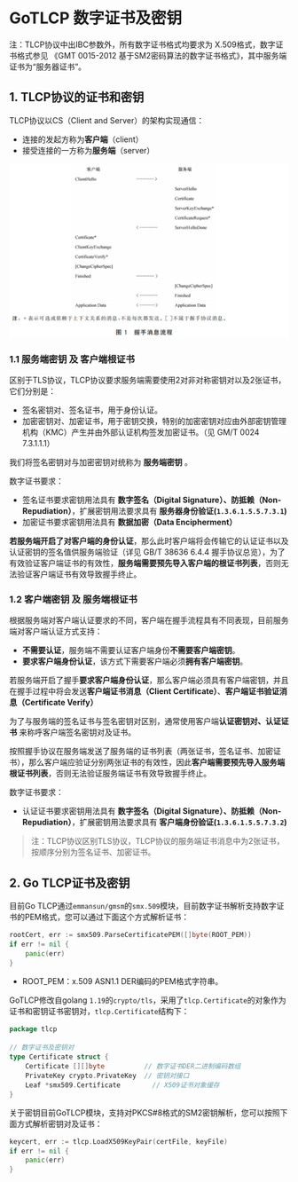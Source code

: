 # GoTLCP 数字证书及密钥

注：TLCP协议中出IBC参数外，所有数字证书格式均要求为 X.509格式，数字证书格式参见 《GMT 0015-2012 基于SM2密码算法的数字证书格式》，其中服务端证书为“服务器证书”。

## 1. TLCP协议的证书和密钥

TLCP协议以CS（Client and Server）的架构实现通信：

- 连接的发起方称为**客户端**（client）
- 接受连接的一方称为**服务端**（server）


![完整握手](img/完整握手.png)


###  1.1 服务端密钥 及 客户端根证书

区别于TLS协议，TLCP协议要求服务端需要使用2对非对称密钥对以及2张证书，它们分别是：

- 签名密钥对、签名证书，用于身份认证。
- 加密密钥对、加密证书，用于密钥交换，特别的加密密钥对应由外部密钥管理机构（KMC）产生并由外部认证机构签发加密证书。（见 GM/T 0024 7.3.1.1.1）

我们将签名密钥对与加密密钥对统称为 **服务端密钥** 。



数字证书要求：

- 签名证书要求密钥用法具有 **数字签名（Digital Signature）、防抵赖（Non-Repudiation）**，扩展密钥用法要求具有 **服务器身份验证(`1.3.6.1.5.5.7.3.1`)**
- 加密证书要求密钥用法具有 **数据加密（Data Encipherment）**



**若服务端开启了对客户端的身份认证**，那么此时客户端将会传输它的认证证书以及认证密钥的签名值供服务端验证（详见 GB/T 38636 6.4.4 握手协议总览），为了有效验证客户端证书的有效性，**服务端需要预先导入客户端的根证书列表**，否则无法验证客户端证书有效导致握手终止。

### 1.2 客户端密钥 及 服务端根证书

根据服务端对客户端认证要求的不同，客户端在握手流程具有不同表现，目前服务端对客户端认证方式支持：

- **不需要认证**，服务端不需要认证客户端身份**不需要客户端密钥**。
- **要求客户端身份认证**，该方式下需要客户端必须**拥有客户端密钥**。

若服务端开启了握手**要求客户端身份认证**，那么客户端必须具有客户端密钥，并且在握手过程中将会发送**客户端证书消息（Client Certificate）**、**客户端证书验证消息（Certificate Verify）**

为了与服务端的签名证书与签名密钥对区别，通常使用客户端**认证密钥对、认证证书** 来称呼客户端签名密钥对及证书。

按照握手协议在服务端发送了服务端的证书列表（两张证书，签名证书、加密证书），那么客户端应验证分别两张证书的有效性，因此**客户端需要预先导入服务端根证书列表**，否则无法验证服务端证书有效导致握手终止。



数字证书要求：

- 认证证书要求密钥用法具有 **数字签名（Digital Signature）、防抵赖（Non-Repudiation）**，扩展密钥用法要求具有 **客户端身份验证(`1.3.6.1.5.5.7.3.2`)**




> 注：TLCP协议区别TLS协议，TLCP协议的服务端证书消息中为2张证书，按顺序分别为签名证书、加密证书。

## 2. Go TLCP证书及密钥

目前Go TLCP通过`emmansun/gmsm`的`smx.509`模块，目前数字证书解析支持数字证书的PEM格式，您可以通过下面这个方式解析证书：
````go
rootCert, err := smx509.ParseCertificatePEM([]byte(ROOT_PEM))
if err != nil {
    panic(err)
}
````

- ROOT_PEM：x.509 ASN1.1 DER编码的PEM格式字符串。



GoTLCP修改自golang `1.19`的`crypto/tls`，采用了`tlcp.Certificate`的对象作为证书和密钥证书密钥对，`tlcp.Certificate`结构下：

```go
package tlcp

// 数字证书及密钥对
type Certificate struct {
	Certificate [][]byte          // 数字证书DER二进制编码数组
	PrivateKey crypto.PrivateKey  // 密钥对接口
	Leaf *smx509.Certificate        // X509证书对象缓存
}
```




关于密钥目前GoTLCP模块，支持对PKCS#8格式的SM2密钥解析，您可以按照下面方式解析密钥对及证书：

```go
keycert, err := tlcp.LoadX509KeyPair(certFile, keyFile)
if err != nil {
    panic(err)
}
```



